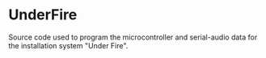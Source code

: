 # UnderFire
Source code used to program the microcontroller and serial-audio data for the installation system "Under Fire".
